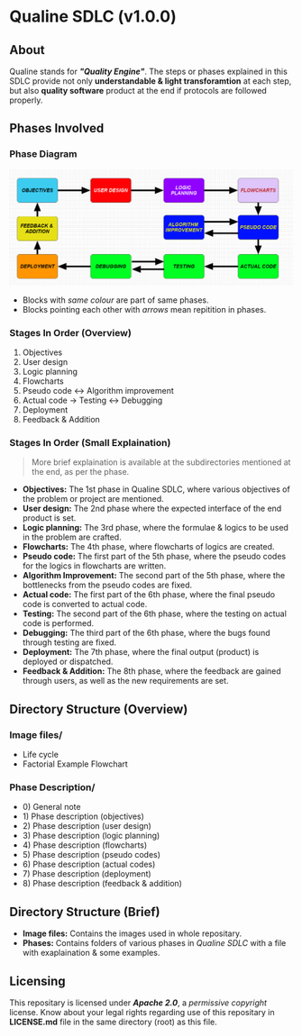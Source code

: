 # Qualine SDLC (v1.0.0)

## About
Qualine stands for ***"Quality Engine"***. The steps or phases explained in this SDLC provide not only **understandable & light transforamtion** at each step, but also **quality software** product at the end if protocols are followed properly.

## Phases Involved
### Phase Diagram
![Qualine SDLC Diagram](https://github.com/Gourav-334/Qualine-SDLC/blob/main/Qualine%20SDLC/Image%20files/Life%20Cycle.png)

- Blocks with *same colour* are part of same phases.
- Blocks pointing each other with *arrows* mean repitition in phases.

### Stages In Order (Overview)
1. Objectives
2. User design
3. Logic planning
4. Flowcharts
5. Pseudo code <-> Algorithm improvement
6. Actual code -> Testing <-> Debugging
7. Deployment
8. Feedback & Addition

### Stages In Order (Small Explaination)
> More brief explaination is available at the subdirectories mentioned at the end, as per the phase.

- **Objectives:** The 1st phase in Qualine SDLC, where various objectives of the problem or project are mentioned.
- **User design:** The 2nd phase where the expected interface of the end product is set.
- **Logic planning:** The 3rd phase, where the formulae & logics to be used in the problem are crafted.
- **Flowcharts:** The 4th phase, where flowcharts of logics are created.
- **Pseudo code:** The first part of the 5th phase, where the pseudo codes for the logics in flowcharts are written.
- **Algorithm Improvement:** The second part of the 5th phase, where the bottlenecks from the pseudo codes are fixed.
- **Actual code:** The first part of the 6th phase, where the final pseudo code is converted to actual code.
- **Testing:** The second part of the 6th phase, where the testing on actual code is performed.
- **Debugging:** The third part of the 6th phase, where the bugs found through testing are fixed.
- **Deployment:** The 7th phase, where the final output (product) is deployed or dispatched.
- **Feedback & Addition:** The 8th phase, where the feedback are gained through users, as well as the new requirements are set.

## Directory Structure (Overview)
### Image files/
- Life cycle
- Factorial Example Flowchart

### Phase Description/
- 0\) General note
- 1\) Phase description (objectives)
- 2\) Phase description (user design)
- 3\) Phase description (logic planning)
- 4\) Phase description (flowcharts)
- 5\) Phase description (pseudo codes)
- 6\) Phase description (actual codes)
- 7\) Phase description (deployment)
- 8\) Phase description (feedback & addition)

## Directory Structure (Brief)
- **Image files:** Contains the images used in whole repositary.
- **Phases:** Contains folders of various phases in *Qualine SDLC* with a file with exaplaination & some examples.

## Licensing
This repositary is licensed under ***Apache 2.0***, a *permissive copyright* license. Know about your legal rights regarding use of this repositary in **LICENSE.md** file in the same directory (root) as this file.
